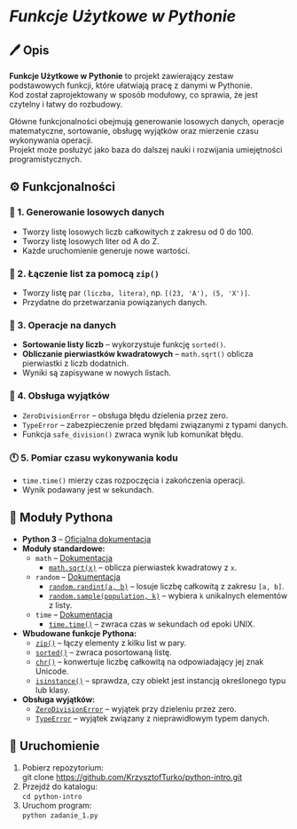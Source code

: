 # *Funkcje Użytkowe w Pythonie*

## 🖊️ Opis
**Funkcje Użytkowe w Pythonie** to projekt zawierający zestaw podstawowych funkcji, które ułatwiają pracę z danymi w Pythonie.  
Kod został zaprojektowany w sposób modułowy, co sprawia, że jest czytelny i łatwy do rozbudowy.  

Główne funkcjonalności obejmują generowanie losowych danych, operacje matematyczne, sortowanie, obsługę wyjątków oraz mierzenie czasu wykonywania operacji.  
Projekt może posłużyć jako baza do dalszej nauki i rozwijania umiejętności programistycznych.

## ⚙ Funkcjonalności

### 🔹 1. **Generowanie losowych danych**
- Tworzy listę losowych liczb całkowitych z zakresu od 0 do 100.
- Tworzy listę losowych liter od A do Z.
- Każde uruchomienie generuje nowe wartości.

### 🔹 2. **Łączenie list za pomocą `zip()`**
- Tworzy listę par `(liczba, litera)`, np. `[(23, 'A'), (5, 'X')]`.
- Przydatne do przetwarzania powiązanych danych.

### 🔹 3. **Operacje na danych**
- **Sortowanie listy liczb** – wykorzystuje funkcję `sorted()`.
- **Obliczanie pierwiastków kwadratowych** – `math.sqrt()` oblicza pierwiastki z liczb dodatnich.
- Wyniki są zapisywane w nowych listach.

### 🔹 4. **Obsługa wyjątków**
- `ZeroDivisionError` – obsługa błędu dzielenia przez zero.
- `TypeError` – zabezpieczenie przed błędami związanymi z typami danych.
- Funkcja `safe_division()` zwraca wynik lub komunikat błędu.

### 🕚 5. **Pomiar czasu wykonywania kodu**
- `time.time()` mierzy czas rozpoczęcia i zakończenia operacji.
- Wynik podawany jest w sekundach.

## 📂 Moduły Pythona
- **Python 3** – [Oficjalna dokumentacja](https://docs.python.org/3/)
- **Moduły standardowe:**
  - `math` – [Dokumentacja](https://docs.python.org/3/library/math.html)
    - [`math.sqrt(x)`](https://docs.python.org/3/library/math.html#math.sqrt) – oblicza pierwiastek kwadratowy z `x`.
  - `random` – [Dokumentacja](https://docs.python.org/3/library/random.html)
    - [`random.randint(a, b)`](https://docs.python.org/3/library/random.html#random.randint) – losuje liczbę całkowitą z zakresu `[a, b]`.
    - [`random.sample(population, k)`](https://docs.python.org/3/library/random.html#random.sample) – wybiera `k` unikalnych elementów z listy.
  - `time` – [Dokumentacja](https://docs.python.org/3/library/time.html)
    - [`time.time()`](https://docs.python.org/3/library/time.html#time.time) – zwraca czas w sekundach od epoki UNIX.
- **Wbudowane funkcje Pythona:**
  - [`zip()`](https://docs.python.org/3/library/functions.html#zip) – łączy elementy z kilku list w pary.
  - [`sorted()`](https://docs.python.org/3/library/functions.html#sorted) – zwraca posortowaną listę.
  - [`chr()`](https://docs.python.org/3/library/functions.html#chr) – konwertuje liczbę całkowitą na odpowiadający jej znak Unicode.
  - [`isinstance()`](https://docs.python.org/3/library/functions.html#isinstance) – sprawdza, czy obiekt jest instancją określonego typu lub klasy.
- **Obsługa wyjątków:**
  - [`ZeroDivisionError`](https://docs.python.org/3/library/exceptions.html#ZeroDivisionError) – wyjątek przy dzieleniu przez zero.
  - [`TypeError`](https://docs.python.org/3/library/exceptions.html#TypeError) – wyjątek związany z nieprawidłowym typem danych.

## 🚀 Uruchomienie
1. Pobierz repozytorium:  
   git clone https://github.com/KrzysztofTurko/python-intro.git
2. Przejdź do katalogu:  
   `cd python-intro`  
3. Uruchom program:  
   `python zadanie_1.py`
